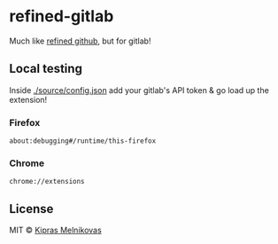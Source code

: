 # refined-gitlab

Much like [refined github](https://github.com/sindresorhus/refined-github), but for gitlab!

## Local testing

Inside [./source/config.json](./source/config.json) add your gitlab's API token & go load up the extension!

### Firefox

```
about:debugging#/runtime/this-firefox
```

### Chrome

```
chrome://extensions
```

## License

MIT © [Kipras Melnikovas](https://gitlab.com/kiprasmel)
